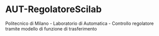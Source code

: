 # AUT-RegolatoreScilab
Politecnico di Milano - Laboratorio di Automatica - Controllo regolatore tramite modello di funzione di trasferimento
